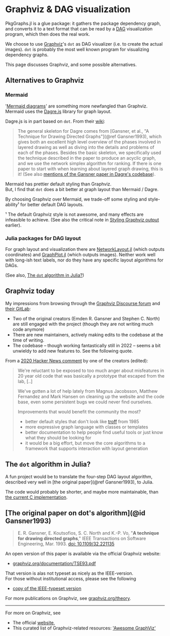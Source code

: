 
# Graphviz & DAG visualization

PkgGraphs.jl is a glue package: it gathers the package dependency graph, and converts it
to a text format that can be read by a [DAG](@ref) visualization program, which then
does the real work.

We choose to use [Graphviz]'s `dot` as DAG visualizer (i.e. to create the actual
images). `dot` is probably the most well known program for visualizing dependency
graphs.

This page discusses Graphviz, and some possible alternatives.

[Graphviz]: https://graphviz.org



## Alternatives to Graphviz

### Mermaid

'[Mermaid diagrams]' are something more newfangled than Graphviz.
Mermaid uses the [Dagre.js] library for graph layout.

Dagre.js is in part based on `dot`. From their [wiki]:
> The general skeleton for Dagre comes from
> [Gansner, et al., "A Technique for Drawing Directed Graphs"](@ref Gansner1993), 
> which gives both an excellent high level overview of the phases
> involved in layered drawing as well as diving into the details and problems
> of each of the phases. Besides the basic skeleton, we specifically used
> the technique described in the paper to produce an acyclic graph, 
> and we use the network simplex algorithm for ranking. 
> If there is one paper to start with when learning about layered graph drawing,
> this is it!
(See also [mentions of the Gansner paper in Dagre's codebase][mentions]).

Mermaid has prettier default styling than Graphviz.\
But, I find that `dot` does a bit better at graph layout than Mermaid / Dagre.

By choosing Graphviz over Mermaid, we trade-off some styling and style-ability¹ 
for better default DAG layouts.

¹ The default Graphviz style is not awesome, and many effects are infeasible to achieve.
  (See also the critical note in [Styling Graphviz output](@ref) earlier).

[Mermaid diagrams]: https://mermaid-js.github.io/mermaid
[Dagre.js]:         https://github.com/dagrejs/dagre
[wiki]:             https://github.com/dagrejs/dagre/wiki#recommended-reading
[mentions]:         https://github.com/search?q=repo:dagrejs/dagre%20gansner&type=code


### Julia packages for DAG layout

For graph layout and visualization there are [NetworkLayout.jl] (which outputs
coordinates) and [GraphPlot.jl] (which outputs images). Neither work well with long-ish
text labels, nor do they have any specific layout algorithms for DAGs.

(See also, [The `dot` algorithm in Julia?](@ref))

[NetworkLayout.jl]: https://github.com/JuliaGraphs/NetworkLayout.jl
[GraphPlot.jl]: https://github.com/JuliaGraphs/GraphPlot.jl




## Graphviz today

My impressions from browsing through the [Graphviz Discourse forum] and [their GitLab]:
- Two of the original creators (Emden R. Gansner and Stephen C. North)
  are still engaged with the project (though they are not writing much code anymore)
- There are new maintainers, actively making edits to the codebase at the time of writing.
- The codebase – though working fantastically still in 2022 –
  seems a bit unwieldy to add new features to. See the following quote.

From a [2020 Hacker News comment] by one of the creators (edited):
> We're reluctant to be exposed to too much anger about misfeatures in 20 year old code
> that was basically a prototype that escaped from the lab, [..]
>
> We've gotten a lot of help lately from Magnus Jacobsson, Matthew Fernandez and Mark
> Hansen on cleaning up the website and the code base, even some persistent bugs we
> could never find ourselves.
> 
> Improvements that would benefit the community the most?
> - better default styles that don't look like [troff] from 1985
> - more expressive graph language with classes or templates
> - better documentation to help people find useful tools or just know what they should be looking for
> - it would be a big effort, but move the core algorithms to a framework that supports interaction with layout generation

[Graphviz Discourse forum]: https://forum.graphviz.org/top?period=all
[their GitLab]:             https://gitlab.com/graphviz/graphviz
[2020 Hacker News comment]: https://news.ycombinator.com/item?id=23475225
[troff]:                    https://www.troff.org/prog.html




## The `dot` algorithm in Julia?

A fun project would be to translate the four-step DAG layout algorithm,
described very well in [the original paper](@ref Gansner1993), to Julia.

The code would probably be shorter, and maybe more maintainable,
than [the current C implementation][1].

[1]: https://gitlab.com/graphviz/graphviz/-/tree/main/lib
<!-- most salient is the 'common/' src dir; contains e.g network simplex code -->




## [The original paper on dot's algorithm](@id Gansner1993)
<!-- Can't have `code format` (here: `dot`) when naming headers like this. boo. -->
<!-- (todo, file this bug in Documenter.jl) -->

> E. R. Gansner, E. Koutsofios, S. C. North and K.-P. Vo,
> "**A technique for drawing directed graphs**,"
> IEEE Transactions on Software Engineering, Mar. 1993.
> [doi: 10.1109/32.221135](https://doi.org/10.1109/32.221135)

An open version of this paper is available via the official Graphviz website:
- [graphviz.org/documentation/TSE93.pdf](https://graphviz.org/documentation/TSE93.pdf)

That version is alas not typeset as nicely as the IEEE-version.\
For those without institutional access, please see the following 
- [copy of the IEEE-typeset version](https://tomasfiers.net/content/Gansner1993IEEE.pdf)

For more publications on Graphviz, see [graphviz.org/theory](https://graphviz.org/theory).

---

For more on Graphviz, see
- The official [website](https://graphviz.org),
- This curated list of Graphviz-related resources: ['Awesome GraphViz'][1]

[1]: https://github.com/CodeFreezr/awesome-graphviz#readme
